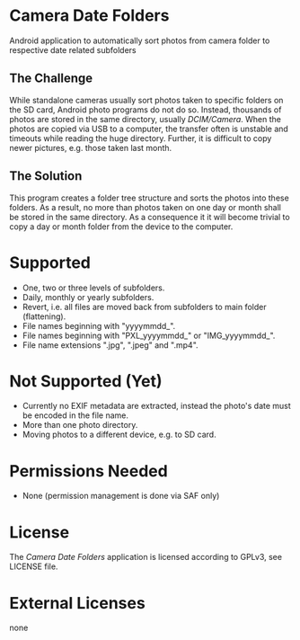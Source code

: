# Camera Date Folders

Android application to automatically sort photos from camera folder to respective date related subfolders

## The Challenge

While standalone cameras usually sort photos taken to specific folders on the SD card, Android photo programs do not do so. Instead, thousands of photos are stored in the same directory, usually *DCIM/Camera*. When the photos are copied via USB to a computer, the transfer often is unstable and timeouts while reading the huge directory. Further, it is difficult to copy newer pictures, e.g. those taken last month.

## The Solution

This program creates a folder tree structure and sorts the photos into these folders. As a result, no more than photos taken on one day or month shall be stored in the same directory. As a consequence it it will become trivial to copy a day or month folder from the device to the computer.

# Supported

* One, two or three levels of subfolders.
* Daily, monthly or yearly subfolders.
* Revert, i.e. all files are moved back from subfolders to main folder (flattening).
* File names beginning with "yyyymmdd\_".
* File names beginning with "PXL\_yyyymmdd_" or "IMG\_yyyymmdd\_".
* File name extensions ".jpg", ".jpeg" and ".mp4".

# Not Supported (Yet)

* Currently no EXIF metadata are extracted, instead the photo's date must be encoded in the file name.
* More than one photo directory.
* Moving photos to a different device, e.g. to SD card.

# Permissions Needed

* None (permission management is done via SAF only)

# License

The *Camera Date Folders* application is licensed according to GPLv3, see LICENSE file.

# External Licenses

none
